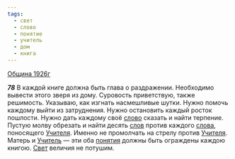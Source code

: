 ```yaml
---
tags:
  - свет
  - слово
  - понятие
  - учитель
  - дом
  - книга
---
```


[Община 1926г](/agni/1926)

___78___
В каждой книге должна быть глава о раздражении. Необходимо вывести этого зверя из дому. Суровость приветствую, также решимость. Указываю, как изгнать насмешливые шутки. Нужно помочь каждому выйти из затруднения. Нужно остановить каждый росток пошлости. Нужно дать каждому своё [слово](/tag/#слово) сказать и найти терпение. Пустую молву обрезать и найти десять [слов](/tag/#слово) против каждого [слова](/tag/#слово), поносящего [Учителя](/tag/#учитель). Именно не промолчать на стрелу против [Учителя](/tag/#учитель). Матерь и [Учитель](/tag/#учитель) — эти оба [понятия](/tag/#понятие) должны быть ограждены каждою книгою. [Свет](/tag/#свет) величия не потушим.   

